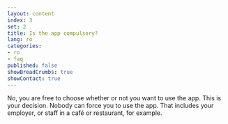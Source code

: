 ```yaml
---
layout: content
index: 3
set: 2
title: Is the app compulsory?
lang: ro
categories:
- ro
- faq
published: false
showBreadCrumbs: true
showContact: true
---
```


No, you are free to choose whether or not you want to use the app. This is your decision. Nobody can force you to use the app. That includes your employer, or staff in a café or restaurant, for example.
